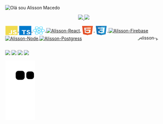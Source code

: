 ![Olá sou Alisson Macedo](https://github.com/AlissonMacedo/AlissonMacedo/raw/master/alissonmacedo.gif)

<div align="center">
  <a href="https://github.com/AlissonMacedo">
  <img height="180em" src="https://github-readme-stats.vercel.app/api?username=AlissonMacedo&show_icons=true&theme=material-palenight&include_all_commits=true&count_private=true"/>
  <img height="180em" src="https://github-readme-stats.vercel.app/api/top-langs/?username=AlissonMacedo&layout=compact&langs_count=7&theme=material-palenight"/>
</div>

<div style="display: inline_block"><br>
  <img align="center" alt="Alisson-Js" height="30" width="40" src="https://raw.githubusercontent.com/devicons/devicon/master/icons/javascript/javascript-plain.svg">
  <img align="center" alt="Alisson-Ts" height="30" width="40" src="https://raw.githubusercontent.com/devicons/devicon/master/icons/typescript/typescript-plain.svg">
  <img align="center" alt="Alisson-React" height="30" width="40" src="https://raw.githubusercontent.com/devicons/devicon/master/icons/react/react-original.svg">
  
<img align="center" alt="Alisson-React" height="30" width="40" src="https://cdn.jsdelivr.net/gh/devicons/devicon/icons/redux/redux-original.svg" />
          
  <img align="center" alt="Alisson-HTML" height="30" width="40" src="https://raw.githubusercontent.com/devicons/devicon/master/icons/html5/html5-original.svg">
  <img align="center" alt="Rafa-CSS" height="30" width="40" src="https://raw.githubusercontent.com/devicons/devicon/master/icons/css3/css3-original.svg">
  
  <img align="center" alt="Alisson-Firebase" height="30" width="40" src="https://cdn.jsdelivr.net/gh/devicons/devicon/icons/firebase/firebase-plain.svg" />
          
  <img align="center" alt="Alisson-Node" height="30" width="40" src="https://cdn.jsdelivr.net/gh/devicons/devicon/icons/nodejs/nodejs-original.svg" />
          
 <img align="center" alt="Alisson-Postgress" height="30" width="40" src="https://cdn.jsdelivr.net/gh/devicons/devicon/icons/postgresql/postgresql-original.svg" />
              
  <img align="right" alt="Alisson-pic" height="150" style="border-radius:50px;" src="https://static.wikia.nocookie.net/vsbattles/images/7/75/Obiwan_cw.png/revision/latest?cb=20171204114722?width=676&height=676">
</div>
  
  ##
 
<div> 
  <a href="https:/https://www.youtube.com/user/alissontecnico/videos" target="_blank"><img src="https://img.shields.io/badge/YouTube-FF0000?style=for-the-badge&logo=youtube&logoColor=white" target="_blank"></a>
  <a href="https://instagram.com/alissonrmacedo" target="_blank"><img src="https://img.shields.io/badge/-Instagram-%23E4405F?style=for-the-badge&logo=instagram&logoColor=white" target="_blank"></a>
  <a href = "mailto:contatorafaballerini@gmail.com"><img src="https://img.shields.io/badge/-Gmail-%23333?style=for-the-badge&logo=gmail&logoColor=white" target="_blank"></a>
  <a href="https://www.linkedin.com/in/alisson-renan-macedo" target="_blank"><img src="https://img.shields.io/badge/-LinkedIn-%230077B5?style=for-the-badge&logo=linkedin&logoColor=white" target="_blank"></a> 
 
  ![Snake animation](https://github.com/AlissonMacedo/AlissonMacedo/blob/output/github-contribution-grid-snake.svg)
 
</div>
